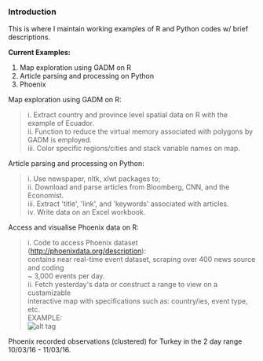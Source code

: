 ### Introduction  
This is where I maintain working examples of R and Python codes w/ brief descriptions.

**Current Examples:**  
1. Map exploration using GADM on R    
2. Article parsing and processing on Python  
3. Phoenix

Map exploration using GADM on R:       
>i. Extract country and province level spatial data on R with the example of Ecuador.   
ii. Function to reduce the virtual memory associated with polygons by GADM is employed.  
iii. Color specific regions/cities and stack variable names on map.  
  
Article parsing and processing on Python:       
>i. Use newspaper, nltk, xlwt packages to;    
ii. Download and parse articles from Bloomberg, CNN, and the Economist.    
iii. Extract 'title', 'link', and 'keywords' associated with articles.  
iv. Write data on an Excel workbook.

Access and visualise Phoenix data on R:  
>i. Code to access Phoenix dataset (http://phoenixdata.org/description):  
	contains near real-time event dataset, scraping over 400 news source and coding  
    ~ 3,000 events per day.  
ii. Fetch yesterday's data or construct a range to view on a custamizable    
	interactive map with specifications such as: country/ies, event type, etc.      
EXAMPLE:  
![alt tag](https://cloud.githubusercontent.com/assets/17466433/13907496/53f545fe-eee7-11e5-9057-be77197f04a1.jpeg)    
  
Phoenix recorded observations (clustered) for Turkey in the 2 day range 10/03/16 - 11/03/16.  


